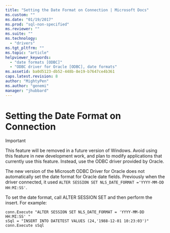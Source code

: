 ```yaml
---
title: "Setting the Date Format on Connection | Microsoft Docs"
ms.custom: ""
ms.date: "01/19/2017"
ms.prod: "sql-non-specified"
ms.reviewer: ""
ms.suite: ""
ms.technology: 
  - "drivers"
ms.tgt_pltfrm: ""
ms.topic: "article"
helpviewer_keywords: 
  - "date formats [ODBC]"
  - "ODBC driver for Oracle [ODBC], date formats"
ms.assetid: ba0d5123-db52-448b-8e19-b7647ce4b361
caps.latest.revision: 8
author: "MightyPen"
ms.author: "genemi"
manager: "jhubbard"
---
```

# Setting the Date Format on Connection
> [!IMPORTANT]  
>  This feature will be removed in a future version of Windows. Avoid using this feature in new development work, and plan to modify applications that currently use this feature. Instead, use the ODBC driver provided by Oracle.  
  
 The new version of the Microsoft ODBC Driver for Oracle does not automatically set the date format for Oracle date fields. Previously when the driver connected, it used `ALTER SESSION SET NLS_DATE_FORMAT ='YYYY-MM-DD HH:MI:SS'`.  
  
 To set the date format, call ALTER SESSION SET and then perform the insert. For example:  
  
```  
conn.Execute "ALTER SESSION SET NLS_DATE_FORMAT = 'YYYY-MM-DD HH:MI:SS' "  
sSql = "INSERT INTO DATETEST VALUES (24,'1988-12-01 10:23:03')"  
conn.Execute sSql  
```